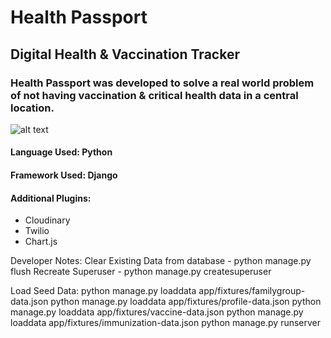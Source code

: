 # Health Passport
## Digital Health & Vaccination Tracker
### Health Passport was developed to solve a real world problem of not having vaccination & critical health data in a central location.

![alt text](https://images.unsplash.com/photo-1581553673739-c4906b5d0de8?ixlib=rb-1.2.1&ixid=eyJhcHBfaWQiOjEyMDd9&auto=format&fit=crop&w=1650&q=80)

#### Language Used: Python
#### Framework Used: Django
#### Additional Plugins: 
* Cloudinary
* Twilio
* Chart.js

Developer Notes:
Clear Existing Data from database - python manage.py flush
Recreate Superuser - python manage.py createsuperuser

Load Seed Data: 
python manage.py loaddata app/fixtures/familygroup-data.json
python manage.py loaddata app/fixtures/profile-data.json
python manage.py loaddata app/fixtures/vaccine-data.json
python manage.py loaddata app/fixtures/immunization-data.json
python manage.py runserver
